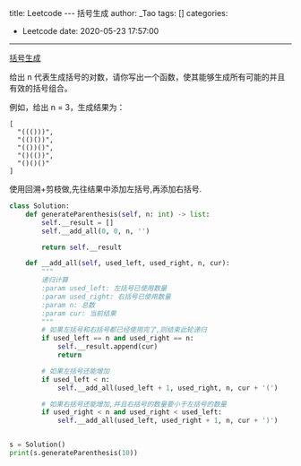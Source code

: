 title: Leetcode --- 括号生成
author: _Tao
tags: []
categories:
  - Leetcode
date: 2020-05-23 17:57:00
---
[括号生成](https://leetcode-cn.com/problems/generate-parentheses/)

给出 n 代表生成括号的对数，请你写出一个函数，使其能够生成所有可能的并且有效的括号组合。

例如，给出 n = 3，生成结果为：
```text
[
  "((()))",
  "(()())",
  "(())()",
  "()(())",
  "()()()"
]
```

<!-- more -->

使用回溯+剪枝做,先往结果中添加左括号,再添加右括号.

```python
class Solution:
	def generateParenthesis(self, n: int) -> list:
		self.__result = []
		self.__add_all(0, 0, n, '')

		return self.__result

	def __add_all(self, used_left, used_right, n, cur):
		"""
		递归计算
		:param used_left: 左括号已使用数量
		:param used_right: 右括号已使用数量
		:param n: 总数
		:param cur: 当前结果
		"""
		# 如果左括号和右括号都已经使用完了,则结束此轮递归
		if used_left == n and used_right == n:
			self.__result.append(cur)
			return

		# 如果左括号还能增加
		if used_left < n:
			self.__add_all(used_left + 1, used_right, n, cur + '(')

		# 如果右括号还能增加,并且右括号的数量要小于左括号的数量
		if used_right < n and used_right < used_left:
			self.__add_all(used_left, used_right + 1, n, cur + ')')


s = Solution()
print(s.generateParenthesis(10))
```